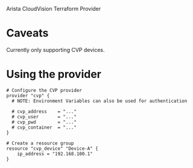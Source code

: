 Arista CloudVision Terraform Provider

# Caveats

Currently only supporting CVP devices.

# Using the provider

```
# Configure the CVP provider
provider "cvp" {
  # NOTE: Environment Variables can also be used for authentication

  # cvp_address    = "..."
  # cvp_user       = "..."
  # cvp_pwd        = "..."
  # cvp_container  = "..."
}

# Create a resource group
resource "cvp_device" "Device-A" {
    ip_address = "192.168.100.1"
}

```
